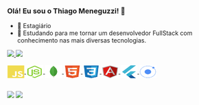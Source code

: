 ### Olá! Eu sou o Thiago Meneguzzi! 👋

- 🔭 Estagiário
- 🌱 Estudando para me tornar um desenvolvedor FullStack com conhecimento nas mais diversas tecnologias.

<div>
  <a href="https://github.com/thiagomeneguzzi">
  <img height="180em" src="https://github-readme-stats.vercel.app/api?username=thiagomeneguzzi&show_icons=true&theme=dark&include_all_commits=true&count_private=true"/>
  <img height="180em" src="https://github-readme-stats.vercel.app/api/top-langs/?username=thiagomeneguzzi&layout=compact&langs_count=7&theme=dark"/>
</div>
  
<div style="display: inline_block"><br>
  <img align="center" alt="Thiago-Js" height="30" width="40" src="https://raw.githubusercontent.com/devicons/devicon/master/icons/javascript/javascript-plain.svg">
  <img align="center" alt="Thiago-NodeJS" height="30" width="40" src="https://raw.githubusercontent.com/devicons/devicon/master/icons/nodejs/nodejs-original.svg">
  <img align="center" alt="Thiago-MongoDB" height="30" width="40" src="https://raw.githubusercontent.com/devicons/devicon/master/icons/mongodb/mongodb-original.svg">
  <img align="center" alt="Thiago-HTML" height="30" width="40" src="https://raw.githubusercontent.com/devicons/devicon/master/icons/html5/html5-original.svg">
  <img align="center" alt="Thiago-CSS" height="30" width="40" src="https://raw.githubusercontent.com/devicons/devicon/master/icons/css3/css3-original.svg">
  <img align="center" alt="Thiago-Angular" height="30" width="40" src="https://raw.githubusercontent.com/devicons/devicon/master/icons/angularjs/angularjs-original.svg">
  <img align="center" alt="Thiago-Flutter" height="30" width="40" src="https://raw.githubusercontent.com/devicons/devicon/master/icons/flutter/flutter-original.svg">
  <img align="center" alt="Thiago-Ionic" height="30" width="40" src="https://raw.githubusercontent.com/devicons/devicon/master/icons/ionic/ionic-original.svg">
</div>

  ##
  
<div>
  <a href = "mailto:thiagonmeneguzzi@gmail.com"><img src="https://img.shields.io/badge/-Gmail-%23333?style=for-the-badge&logo=gmail&logoColor=white" target="_blank"></a>
  <a href="https://www.linkedin.com/in/thiago-do-nascimento-meneguzzi-367702211/" target="_blank"><img src="https://img.shields.io/badge/-LinkedIn-%230077B5?style=for-the-badge&logo=linkedin&logoColor=white" target="_blank"></a> 
</div>
  
